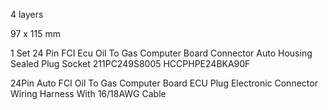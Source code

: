 4 layers

97 x 115 mm



1 Set 24 Pin FCI Ecu Oil To Gas Computer Board Connector Auto Housing Sealed Plug Socket 211PC249S8005 HCCPHPE24BKA90F

24Pin Auto FCI Oil To Gas Computer Board ECU Plug Electronic Connector Wiring Harness With 16/18AWG Cable
